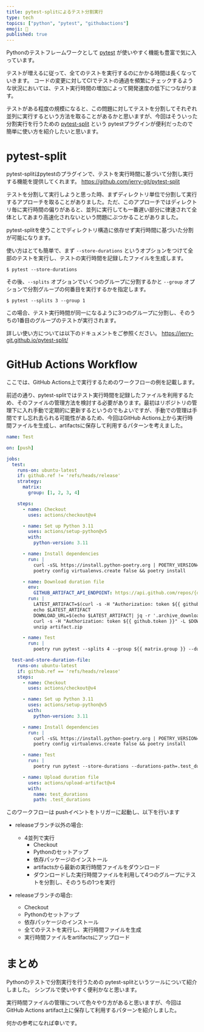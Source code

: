 ```yaml
---
title: pytest-splitによるテスト分割実行
type: tech
topics: ["python", "pytest", "githubactions"]
emoji: 🐍
published: true
---
```


Pythonのテストフレームワークとして [pytest](https://docs.pytest.org/en/8.0.x/index.html) が使いやすく機能も豊富で気に入っています。

テストが増えるに従って、全てのテストを実行するのにかかる時間は長くなっていきます。
コードの変更に対してCIでテストの通過を頻繁にチェックするような状況においては、テスト実行時間の増加によって開発速度の低下につながります。

テストがある程度の規模になると、この問題に対してテストを分割してそれぞれ並列に実行するという方法を取ることがあるかと思いますが、今回はそういった分割実行を行うための [pytest-split](https://github.com/jerry-git/pytest-split) という pytestプラグインが便利だったので簡単に使い方を紹介したいと思います。

# pytest-split

pytest-splitはpytestのプラグインで、テストを実行時間に基づいて分割し実行する機能を提供してくれます。
https://github.com/jerry-git/pytest-split

テストを分割して実行しようと思った時、まずディレクトリ単位で分割して実行するアプローチを取ることがありました。ただ、このアプローチではディレクトリ毎に実行時間の偏りがあると、並列に実行しても一番遅い部分に律速されて全体としてあまり高速化されないという問題にぶつかることがありました。

pytest-splitを使うことでディレクトリ構造に依存せず実行時間に基づいた分割が可能になります。

使い方はとても簡単で、まず `--store-durations` というオプションをつけて全部のテストを実行し、テストの実行時間を記録したファイルを生成します。

```shell
$ pytest --store-durations
```

その後、`--splits` オプションでいくつのグループに分割するかと `--group` オプションで分割グループの何番目を実行するかを指定します。

```shell
$ pytest --splits 3 --group 1
```

この場合、テスト実行時間が同一になるように3つのグループに分割し、そのうちの1番目のグループのテストが実行されます。

詳しい使い方については以下のドキュメントをご参照ください。
https://jerry-git.github.io/pytest-split/

# GitHub Actions Workflow

ここでは、GitHub Actions上で実行するためのワークフローの例を記載します。

前述の通り、pytest-splitではテスト実行時間を記録したファイルを利用するため、そのファイルの管理方法を検討する必要があります。最初はリポジトリの管理下に入れ手動で定期的に更新するというのでもよいですが、手動での管理は手間ですし忘れ去られる可能性があるため、今回はGitHub Actions上から実行時間ファイルを生成し、artifactsに保存して利用するパターンを考えました。

```yaml
name: Test

on: [push]

jobs:
  test:
    runs-on: ubuntu-latest
    if: github.ref != 'refs/heads/release'
    strategy:
      matrix:
        group: [1, 2, 3, 4]

    steps:
      - name: Checkout
        uses: actions/checkout@v4

      - name: Set up Python 3.11
        uses: actions/setup-python@v5
        with:
          python-version: 3.11

      - name: Install dependencies
        run: |
          curl -sSL https://install.python-poetry.org | POETRY_VERSION=1.8.1 python3 -
          poetry config virtualenvs.create false && poetry install

      - name: Download duration file
        env:
          GITHUB_ARTIFACT_API_ENDPOINT: https://api.github.com/repos/{owner}/{repos}/actions/artifacts
        run: |
          LATEST_ARTIFACT=$(curl -s -H "Authorization: token ${{ github.token }}" ${GITHUB_ARTIFACT_API_ENDPOINT}?name=test_durations | jq '.artifacts[0]')
          echo $LATEST_ARTIFACT
          DOWNLOAD_URL=$(echo $LATEST_ARTIFACT| jq -r '.archive_download_url')
          curl -s -H "Authorization: token ${{ github.token }}" -L $DOWNLOAD_URL -o artifact.zip
          unzip artifact.zip

      - name: Test
        run: |
          poetry run pytest --splits 4 --group ${{ matrix.group }} --durations-path=.test_durations

  test-and-store-duration-file:
    runs-on: ubuntu-latest
    if: github.ref == 'refs/heads/release'
    steps:
      - name: Checkout
        uses: actions/checkout@v4

      - name: Set up Python 3.11
        uses: actions/setup-python@v5
        with:
          python-version: 3.11

      - name: Install dependencies
        run: |
          curl -sSL https://install.python-poetry.org | POETRY_VERSION=1.8.1 python3 -
          poetry config virtualenvs.create false && poetry install

      - name: Test
        run: |
          poetry run pytest --store-durations --durations-path=.test_durations

      - name: Upload duration file
        uses: actions/upload-artifact@v4
        with:
          name: test_durations
          path: .test_durations
```

このワークフローは pushイベントをトリガーに起動し、以下を行います

- releaseブランチ以外の場合:
  - 4並列で実行
    - Checkout
    - Pythonのセットアップ
    - 依存パッケージのインストール
    - artifactsから最新の実行時間ファイルをダウンロード
    - ダウンロードした実行時間ファイルを利用して4つのグループにテストを分割し、そのうちの1つを実行

- releaseブランチの場合:
  - Checkout
  - Pythonのセットアップ
  - 依存パッケージのインストール
  - 全てのテストを実行し、実行時間ファイルを生成
  - 実行時間ファイルをartifactsにアップロード

# まとめ

Pythonのテストで分割実行を行うための pytest-splitというツールについて紹介しました。
シンプルで使いやすく便利かなと思います。

実行時間ファイルの管理について色々やり方があると思いますが、今回はGitHub Actions artifact上に保存して利用するパターンを紹介しました。

何かの参考になれば幸いです。
